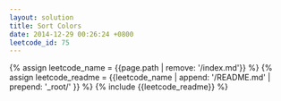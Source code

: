 ```yaml
---
layout: solution
title: Sort Colors
date: 2014-12-29 00:26:24 +0800
leetcode_id: 75
---
```

{% assign leetcode_name = {{page.path | remove: '/index.md'}}  %}
{% assign leetcode_readme = {{leetcode_name | append: '/README.md' | prepend: '_root/' }}  %}
{% include {{leetcode_readme}} %}
